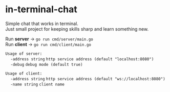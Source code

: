 # in-terminal-chat

<p>Simple chat that works in terminal. <br/>
Just small project for keeping skills sharp and learn something new. <br/><p>

Run **server** -> `go run cmd/server/main.go` \
Run **client** -> `go run cmd/client/main.go`

`Usage of server:` \
&nbsp;&nbsp;&nbsp;&nbsp;`-address string`
`http service address (default "localhost:8080")` \
&nbsp;&nbsp;&nbsp;&nbsp;`-debug`
`debug mode (default true)`

`Usage of client:` \
&nbsp;&nbsp;&nbsp;&nbsp;`-address string`
`http service address (default "ws://localhost:8080")` \
&nbsp;&nbsp;&nbsp;&nbsp;`-name string`
`client name`
